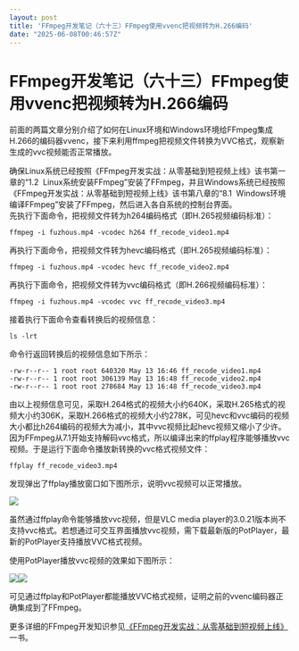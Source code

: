 ```yaml
---
layout: post
title: 'FFmpeg开发笔记（六十三）FFmpeg使用vvenc把视频转为H.266编码'
date: "2025-06-08T00:46:57Z"
---
```

FFmpeg开发笔记（六十三）FFmpeg使用vvenc把视频转为H.266编码
========================================

​前面的两篇文章分别介绍了如何在Linux环境和Windows环境给FFmpeg集成H.266的编码器vvenc，接下来利用ffmpeg把视频文件转换为VVC格式，观察新生成的vvc视频能否正常播放。

确保Linux系统已经按照《FFmpeg开发实战：从零基础到短视频上线》该书第一章的“1.2  Linux系统安装FFmpeg”安装了FFmpeg，并且Windows系统已经按照《FFmpeg开发实战：从零基础到短视频上线》该书第八章的“8.1  Windows环境编译FFmpeg”安装了FFmpeg，然后进入各自系统的控制台界面。  
先执行下面命令，把视频文件转为h264编码格式（即H.265视频编码标准）：

    ffmpeg -i fuzhous.mp4 -vcodec h264 ff_recode_video1.mp4

再执行下面命令，把视频文件转为hevc编码格式（即H.265视频编码标准）：

    ffmpeg -i fuzhous.mp4 -vcodec hevc ff_recode_video2.mp4

再执行下面命令，把视频文件转为vvc编码格式（即H.266视频编码标准）：

    ffmpeg -i fuzhous.mp4 -vcodec vvc ff_recode_video3.mp4

接着执行下面命令查看转换后的视频信息：

    ls -lrt

命令行返回转换后的视频信息如下所示：

    -rw-r--r-- 1 root root 640320 May 13 16:46 ff_recode_video1.mp4
    -rw-r--r-- 1 root root 306139 May 13 16:48 ff_recode_video2.mp4
    -rw-r--r-- 1 root root 278684 May 13 16:48 ff_recode_video3.mp4

由以上视频信息可见，采取H.264格式的视频大小约640K，采取H.265格式的视频大小约306K，采取H.266格式的视频大小约278K，可见hevc和vvc编码的视频大小都比h264编码的视频大为减小，其中vvc视频比起hevc视频又缩小了少许。  
因为FFmpeg从7.1开始支持解码vvc格式，所以编译出来的ffplay程序能够播放vvc视频。于是运行下面命令播放新转换的vvc格式视频文件：

    ffplay ff_recode_video3.mp4

发现弹出了ffplay播放窗口如下图所示，说明vvc视频可以正常播放。

![](https://img2024.cnblogs.com/blog/729938/202506/729938-20250607130921834-702458521.png)

虽然通过ffplay命令能够播放vvc视频，但是VLC media player的3.0.21版本尚不支持vvc格式。若想通过可交互界面播放vvc视频，需下载最新版的PotPlayer，最新的PotPlayer支持播放VVC格式视频。

使用PotPlayer播放vvc视频的效果如下图所示：

![](https://i-blog.csdnimg.cn/direct/ea5dfd21521e49cc8029bcb48e65fc5f.png)![](https://img2024.cnblogs.com/blog/729938/202506/729938-20250607130941070-442969037.png)

可见通过ffplay和PotPlayer都能播放VVC格式视频，证明之前的vvenc编码器正确集成到了FFmpeg。

更多详细的FFmpeg开发知识参见[《FFmpeg开发实战：从零基础到短视频上线》](https://item.jd.com/14020415.html "《FFmpeg开发实战：从零基础到短视频上线》")一书。
